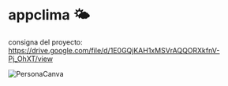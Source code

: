 # appclima 🌤️

consigna del proyecto: https://drive.google.com/file/d/1E0GQjKAH1xMSVrAQQORXkfnV-Pj_OhXT/view


![PersonaCanva](https://user-images.githubusercontent.com/56925951/143501412-3077f1c4-b3f4-45d0-85f9-7785535ef0da.png)


